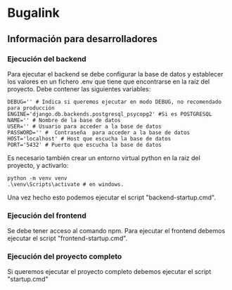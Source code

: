 # Bugalink
## Información para desarrolladores
### Ejecución del backend
Para ejecutar el backend se debe configurar la base de datos y establecer los valores en un fichero .env que tiene que encontrarse en la raíz del proyecto. Debe contener las siguientes variables:
```
DEBUG='' # Indica si queremos ejecutar en modo DEBUG, no recomendado para producción
ENGINE='django.db.backends.postgresql_psycopg2' #Si es POSTGRESQL
NAME='' # Nombre de la base de datos
USER='' # Usuario para acceder a la base de datos
PASSWORD='' #  Contraseña  para acceder a la base de datos
HOST='localhost' # Host que escucha la base de datos
PORT='5432' # Puerto que escucha la base de datos
```

Es necesario también crear un entorno virtual python en la raiz del proyecto, y activarlo:

```
python -m venv venv
.\venv\Scripts\activate # en windows.
```

Una vez hecho esto podemos ejecutar el script "backend-startup.cmd".
### Ejecución del frontend
Se debe tener acceso al comando npm. Para ejecutar el frontend debemos ejecutar el script "frontend-startup.cmd".
### Ejecución del proyecto completo
Si queremos ejecutar el proyecto completo debemos ejecutar el script "startup.cmd"
